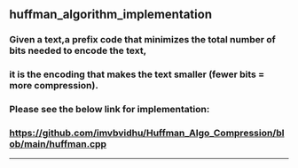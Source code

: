 ## huffman_algorithm_implementation


### Given a text,a prefix code that minimizes the total number of bits needed to encode the text, 
### it is the encoding that makes the text smaller (fewer bits = more compression).

### Please see the below link for implementation:
### https://github.com/imvbvidhu/Huffman_Algo_Compression/blob/main/huffman.cpp

______________________________________________________________________________________________________________
